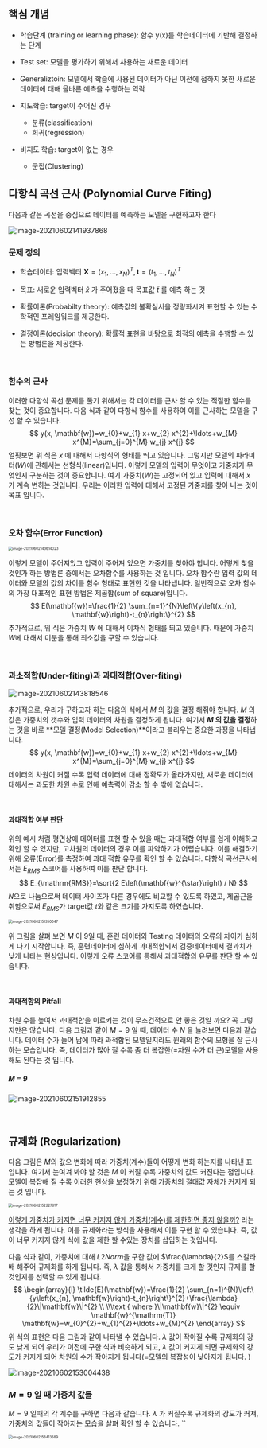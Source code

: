## 핵심 개념

- 학습단계 (training or learning phase): 함수 y(x)를 학습데이터에 기반해 결정하는 단계

- Test set: 모델을 평가하기 위해서 사용하는 새로운 데이터

- Generaliztoin: 모델에서 학습에 사용된 데이터가 아닌 이전에 접하지 못한 새로운 데이터에 대해 올바른 에측을 수행하는 역락

- 지도학습: target이 주어진 경우

  - 분류(classification)
  - 회귀(regression)

- 비지도 학습: target이 없는 경우

  - 군집(Clustering)

  



## 다항식 곡선 근사 (Polynomial Curve Fiting)

다음과 같은 곡선을 중심으로 데이터를 예측하는 모델을 구현하고자 한다

![image-20210602141937868](https://i.loli.net/2021/06/02/h7wqEeznJvbKG4R.png)

### 문제 정의

- 학습데이터: 입력벡터 $\mathbf{X}=\left(x_{1}, \ldots, x_{N}\right)^{T}, \mathbf{t}=\left(t_{1}, \ldots, t_{N}\right)^{T}$ 

- 목표: 새로운 입력벡터 $\hat{x}$ 가 주어졌을 때 목표값 $\hat{t}$ 를 예측 하는 것
- 확률이론(Probabilty theory): 예측값의 불확실서을 정량화시켜 표현할 수 있는 수학적인 프레임워크를 제공한다.
- 결정이론(decision theory): 확률적 표현을 바탕으로 최적의 예측을 수행할 수 있는 방법론을 제공한다. 

<br>

### 함수의 근사

이러한 다항식 곡선 문제를 풀기 위해서는 각 데이터를 근사 할 수 있는 적절한 함수를 찾는 것이 중요합니다. 다음 식과 같이 다항식 함수를 사용하여 이를 근사하는 모델을 구성 할 수 있습니다.
$$
y(x, \mathbf{w})=w_{0}+w_{1} x+w_{2} x^{2}+\ldots+w_{M} x^{M}=\sum_{j=0}^{M} w_{j} x^{j}
$$
얼핏보면 위 식은 $x$ 에 대해서 다항식의 형태를 띄고 있습니다. 그렇지만 모델의 파라미터($W$)에 관해서는 선형식(linear)입니다. 이렇게 모델의 입력이 무엇이고 가중치가 무엇인지 구분하는 것이 중요합니다. 여기 가중치($W$)는 고정되어 있고 입력에 대해서 $x$ 가 계속 변하는 것입니다. 우리는 이러한 입력에 대해서 고정된 가중치를 찾아 내는 것이 목표 입니다.

<br>

### 오차 함수(Error Function)

<img src="https://i.loli.net/2021/06/02/4Q8UiRM65KAqb1H.png" alt="image-20210602143614023" style="zoom: 50%;" />

이렇게 모델이 주어져있고 입력이 주어져 있으면 가중치를 찾아야 합니다. 어떻게 찾을 것인가 하는 방법론 중에서는 오차함수를 사용하는 것 입니다. 오차 함수란 입력 값의 데이터와 모델의 값의 차이를 함수 형태로 표현한 것을 나타냅니다. 일반적으로 오차 함수의 가장 대표적인 표현 방법은 제곱합(sum of square)입니다. 
$$
E(\mathbf{w})=\frac{1}{2} \sum_{n=1}^{N}\left\{y\left(x_{n}, \mathbf{w}\right)-t_{n}\right\}^{2}
$$
추가적으로, 위 식은 가중치 $W$ 에 대해서 이차식 형태를 띄고 있습니다. 때문에 가중치 $W$에 대해서 미분을 통해 최소값을 구할 수 있습니다. 

<br>

### 과소적합(Under-fiting)과 과대적합(Over-fiting)

![image-20210602143818546](https://i.loli.net/2021/06/02/He8MXJhDwLSV9Zc.png)

추가적으로, 우리가 구하고자 하는 다음의 식에서 $M$ 의 값을 결정 해줘야 합니다. $M$ 의 값은 가중치의 갯수와 입력 데이터의 차원을 결정하게 됩니다. 여기서 **$M$ 의 값을 결정**하는 것을 바로 **모델 결정(Model Selection)**이라고 불리우는 중요한 과정을 나타냅니다. 
$$
y(x, \mathbf{w})=w_{0}+w_{1} x+w_{2} x^{2}+\ldots+w_{M} x^{M}=\sum_{j=0}^{M} w_{j} x^{j}
$$
데이터의 차원이 커질 수록 입력 데이터에 대해 정확도가 올라가지만, 새로운 데이터에 대해서는 과도한 차원 수로 인해 예측력이 감소 할 수 밖에 없습니다.

<br>

#### 과대적합 여부 판단

위의 예시 처럼 평면상에 데이터를 표현 할 수 있을 때는 과대적합 여부를 쉽게 이해하교 확인 할 수 있지만, 고차원의 데이터의 경우 이를 파악하기가 어렵습니다. 이를 해결하기 위해 오류(Error)를 측정하여 과대 적합 유무를 확인 할 수 있습니다. 다항식 곡선근사에서는 $E_{RMS}$ 스코어를 사용하여 이를 판단 합니다. 
$$
E_{\mathrm{RMS}}=\sqrt{2 E\left(\mathbf{w}^{\star}\right) / N}
$$
$N$으로 나눔으로써 데이터 사이즈가 다른 경우에도 비교할 수 있도록 하였고, 제곱근을 취함으로써 $E_{RMS}$가 target값 $t$와 같은 크기를 가지도록 하였습니다.

<img src="https://i.loli.net/2021/06/02/pWN5fUTJy1we6vs.png" alt="image-20210602151350047" style="zoom: 50%;" />

위 그림을 살펴 보면 $M$ 이 9일 때, 훈련 데이터와 Testing 데이터의 오류의 차이가 심하게 나기 시작합니다. 즉, 훈련데이터에 심하게 과대적합되서 검증데이터에서 결과치가 낮게 나타는 현상입니다. 이렇게 오류 스코어를 통해서 과대적합의 유무를 판단 할 수 있습니다. 

<br>

#### 과대적함의 Pitfall

차원 수를 높여서 과대적합을 이르키는 것이 무조건적으로 안 좋은 것일 까요? 꼭 그렇지만은 않습니다.  다음 그림과 같이 $M=9$  일 때, 데이터 수 $N$ 을 늘려보면 다음과 같습니다. 데이터 수가 늘어 남에 따라 과적합된 모델일지라도 원래의 함수의 모형을 잘 근사하는 모습입니다. 즉, 데이터가 많아 질 수록 좀 더 복잡한(=차원 수가 더 큰)모델을 사용해도 된다는 것 입니다. 

##### M = 9

![image-20210602151912855](https://i.loli.net/2021/06/02/vfjFdSDneGmChzc.png)

<br>

## 규제화 (Regularization)

다음 그림은 $M$의 값으 변화에 따라 가중치(계수)들이 어떻게 변화 하는지를 나타낸 표입니다. 여기서 눈여겨 봐야 할 것은 $M$ 이 커질 수록 가중치의 값도 커진다는 점입니다. 모델이 복잡해 질 수록 이러한 현상을 보정하기 위해 가중치의 절대값 자체가 커지게 되는 것 입니다. 

<img src="https://i.loli.net/2021/06/02/ZEcVFJC4Ub1fa6m.png" alt="image-20210602152227817" style="zoom:50%;" />

<u>이렇게 가중치가 커지면 너무 커지지 않게 가중치(계수)를 제한하면 좋지 않을까?</u> 라는 생각을 하게 됩니다. 이를 규제화라는 방식을 사용해서 이를 구현 할 수 있습니다. 즉, 값이 너무 커지지 않게 식에 값을 제한 할 수있는 장치를 삽입하는 것입니다.

다음 식과 같이, 가중치에 대해 $L2 Norm$을 구한 값에 $\frac{\lambda}{2}$를 스칼라배 해주어 규제화를 하게 됩니다. 즉, $\lambda$ 값을 통해서 가중치를 크게 할 것인지 규제를 할 것인지를 선택할 수 있게 됩니다. 
$$
\begin{array}{l}
\tilde{E}(\mathbf{w})=\frac{1}{2} \sum_{n=1}^{N}\left\{y\left(x_{n}, \mathbf{w}\right)-t_{n}\right\}^{2}+\frac{\lambda}{2}\|\mathbf{w}\|^{2} \\
\\\text { where }\|\mathbf{w}\|^{2} \equiv \mathbf{w}^{\mathrm{T}} \mathbf{w}=w_{0}^{2}+w_{1}^{2}+\ldots+w_{M}^{2}
\end{array}
$$
위 식의 표현은 다음 그림과 같이 나타낼 수 있습니다. $\lambda$ 값이 작아질 수록 규제화의 강도 낮게 되어 우리가 이전에 구한 식과 비슷하게 되고, $\lambda$ 값이 커지게 되면 규제화의 강도가 커지게 되어 차원의 수가 작아지게 됩니다(=모델의 복잡성이 낮아지게 됩니다. )

![image-20210602153004438](https://i.loli.net/2021/06/02/R3dBrtXUnTVY4sz.png)



### $M=9$ 일 때 가중치 값들

$M=9$ 일때의 각 계수를 구하면 다음과 같습니다. $\lambda$ 가 커질수록 규제화의 강도가 커져, 가중치의 값들이 작아지는 모습을 살펴 확인 할 수 있습니다. ``

<img src="https://i.loli.net/2021/06/02/lcEU37zYGyVbgPN.png" alt="image-20210602153413589" style="zoom:50%;" />
